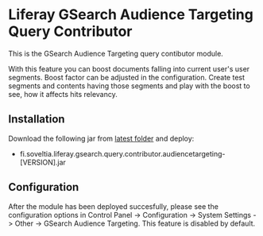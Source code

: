 # Liferay GSearch Audience Targeting Query Contributor

This is the GSearch Audience Targeting query contibutor module.

With this feature you can boost documents falling into current user's user segments. Boost factor can be adjusted in the configuration. Create test segments and contents having those segments and play with the boost to see, how it affects hits relevancy.

## Installation

Download the following jar from [latest folder](https://github.com/peerkar/liferay-gsearch/tree/master/binaries/latest) and deploy:

* fi.soveltia.liferay.gsearch.query.contributor.audiencetargeting-[VERSION].jar

## Configuration

After the module has been deployed succesfully, please see the configuration options in Control Panel -> Configuration -> System Settings -> Other -> GSearch Audience Targeting. This feature is disabled by default.


